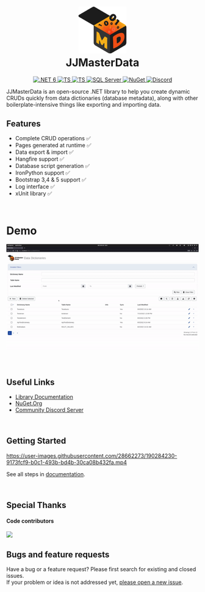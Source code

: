 
<h1 align="center">
  <br>
<img width=25% src="doc/JJMasterData.Documentation/media/JJMasterDataLogo.png"/>
    <br>
    JJMasterData
  <br>
</h1>
<p align="center">
  <a href="https://img.shields.io/badge/.NET-5C2D91">
    <img src="https://img.shields.io/badge/.NET-512BD4?logo=dotnet" alt=".NET 6">
  </a>
  <a href="https://img.shields.io/badge/TypeScript-007ACC">
    <img src="https://img.shields.io/badge/TypeScript-007ACC?logo=typescript&logoColor=white" alt="TS">
  </a>
  <a href="https://img.shields.io/badge/Microsoft_SQL_Server-CC2927">
    <img src="https://img.shields.io/badge/SQL_Server-CC2927?logo=microsoft-sql-server&logoColor=white" alt="TS">
  </a>
  <a href="https://img.shields.io/badge/Python">
    <img src="https://img.shields.io/badge/Python-3776AB?logo=python&logoColor=white" alt="SQL Server">
  </a>
  <a href="https://www.nuget.org/profiles/jjconsulting">
    <img src="https://img.shields.io/nuget/v/JJMasterData.Web.svg?color=004880" alt="NuGet">
  </a>
  <a href="https://discord.gg/s9F2ntBXnn">
    <img src="https://img.shields.io/discord/984473468114456667?color=5b62ef&label=discord" alt="Discord">
  </a>
</p>

JJMasterData is an open-source .NET library to help you create dynamic CRUDs quickly from data dictionaries (database metadata), along with other boilerplate-intensive things like exporting and importing data.

## Features
- Complete CRUD operations ✅
- Pages generated at runtime ✅
- Data export & import ✅
- Hangfire support ✅
- Database script generation ✅
- IronPython support ✅
- Bootstrap 3,4 & 5 support ✅
- Log interface ✅
- xUnit library ✅

<br>

# Demo
![Demo](doc/JJMasterData.Documentation/media/Demo.gif)

<br>

## Useful Links
* [Library Documentation](https://portal.jjconsulting.com.br/jjdoc/)
* [NuGet.Org](https://www.nuget.org/profiles/jjconsulting)
* [Community Discord Server](https://discord.gg/s9F2ntBXnn)

<br>

## Getting Started

https://user-images.githubusercontent.com/28662273/190284230-9173fcf9-b0c1-493b-bd4b-30ca08b432fa.mp4

See all steps in [documentation](https://portal.jjconsulting.tech/jjdoc/articles/getting_started.html).

<br>

## Special Thanks

#### Code contributors

<a href="https://github.com/jjconsulting/JJMasterData/graphs/contributors">
  <img src="https://contrib.rocks/image?repo=jjconsulting/jjmasterdata" />
</a>

<br>

## Bugs and feature requests
Have a bug or a feature request? 
Please first search for existing and closed issues.</br>
If your problem or idea is not addressed yet, [please open a new issue](https://github.com/jjconsulting/JJMasterData/issues/new).
